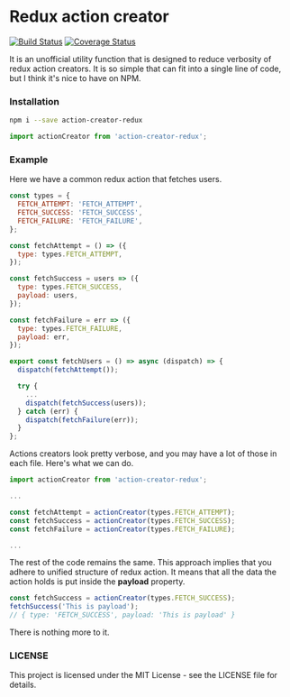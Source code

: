 # Redux action creator

[![Build Status](https://travis-ci.org/MadAppGang/action-creator-redux.svg?branch=master)](https://travis-ci.org/MadAppGang/action-creator-redux)
[![Coverage Status](https://coveralls.io/repos/github/MadAppGang/action-creator-redux/badge.svg?branch=master)](https://coveralls.io/github/MadAppGang/action-creator-redux?branch=master)

It is an unofficial utility function that is designed to reduce verbosity of redux action creators. It is so simple that can fit into a single line of code, but I think it's nice to have on NPM.

### Installation
```bash
npm i --save action-creator-redux
```
```javascript
import actionCreator from 'action-creator-redux';
```

### Example
Here we have a common redux action that fetches users.
```javascript
const types = {
  FETCH_ATTEMPT: 'FETCH_ATTEMPT',
  FETCH_SUCCESS: 'FETCH_SUCCESS',
  FETCH_FAILURE: 'FETCH_FAILURE',
};

const fetchAttempt = () => ({
  type: types.FETCH_ATTEMPT,
});

const fetchSuccess = users => ({
  type: types.FETCH_SUCCESS,
  payload: users,
});

const fetchFailure = err => ({
  type: types.FETCH_FAILURE,
  payload: err,
});

export const fetchUsers = () => async (dispatch) => {
  dispatch(fetchAttempt());

  try {
    ...
    dispatch(fetchSuccess(users));
  } catch (err) {
    dispatch(fetchFailure(err));
  }
};
```

Actions creators look pretty verbose, and you may have a lot of those in each file. Here's what we can do.

```javascript
import actionCreator from 'action-creator-redux';

...

const fetchAttempt = actionCreator(types.FETCH_ATTEMPT);
const fetchSuccess = actionCreator(types.FETCH_SUCCESS);
const fetchFailure = actionCreator(types.FETCH_FAILURE);

...

```

The rest of the code remains the same. This approach implies that you adhere to unified structure of redux action. It means that all the data the action holds is put inside the **payload** property.
```javascript
const fetchSuccess = actionCreator(types.FETCH_SUCCESS);
fetchSuccess('This is payload');
// { type: 'FETCH_SUCCESS', payload: 'This is payload' }
```

There is nothing more to it.

### LICENSE
This project is licensed under the MIT License - see the LICENSE file for details.



